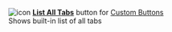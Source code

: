 ![icon](https://raw.github.com/Infocatcher/Custom_Buttons/master/List_All_Tabs/icon.png)&nbsp;<a href="https://infocatcher.github.io/Custom_Buttons/install/listAllTabs.html"><strong>List All Tabs</strong></a> button for [Custom Buttons](https://addons.mozilla.org/addon/custom-buttons/)
<br>Shows built-in list of all tabs